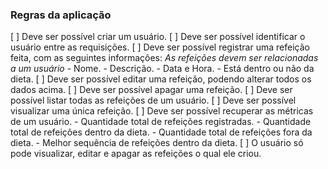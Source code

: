 ### Regras da aplicação

[ ] Deve ser possível criar um usuário.
[ ] Deve ser possível identificar o usuário entre as requisições.
[ ] Deve ser possível registrar uma refeição feita, com as seguintes informações:
    _As refeições devem ser relacionadas a um usuário_
    - Nome.
    - Descrição.
    - Data e Hora.
    - Está dentro ou não da dieta.
[ ] Deve ser possível editar uma refeição, podendo alterar todos os dados acima.
[ ] Deve ser possível apagar uma refeição.
[ ] Deve ser possível listar todas as refeições de um usuário.
[ ] Deve ser possível visualizar uma única refeição.
[ ] Deve ser possível recuperar as métricas de um usuário.
    - Quantidade total de refeições registradas.
    - Quantidade total de refeições dentro da dieta.
    - Quantidade total de refeições fora da dieta.
    - Melhor sequência de refeições dentro da dieta.
[ ] O usuário só pode visualizar, editar e apagar as refeições o qual ele criou.